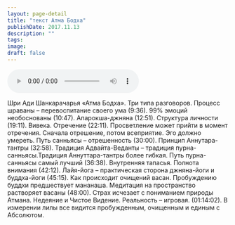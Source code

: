 ```yaml
---
layout: page-detail
title: "текст Атма Бодха"
publishDate: 2017.11.13
description: ""
tags:
image:
draft: false
---
```


<audio title="2017.11.13 - текст Атма Бодха.mp3" src="https://filer-api.advayta.org/v1.0/public/files/75568" controls=""></audio>

 Шри Ади Шанкарачарья «Атма Бодха». Три типа разговоров. Процесс шраваны – перевоспитание своего ума (9:36). 99% эмоций необоснованы (10:47). Апарокша-джняна (12:51). Структура личности (19:11). Вивека. Отречение (22:11). Просветление может прийти в момент отречения. Сначала отрешение, потом всеприятие. Эго должно умереть. Путь санньясы – отрешенность (30:00). Принцип Аннутара-тантры (32:58). Традиция Адвайта-Веданты – традиция пурна-санньясы.Традиция Аннуттара-тантры более гибкая. Путь пурна-санньясы самый лучший (36:38). Внутренняя тапасья. Полнота внимания (42:12). Лайя-йога – практическая сторона джняна-йоги и буддха-йоги (45:15). Как происходит очищений васан. Пробуждению буддхи предшествует мананаша. Медитация на пространство растворяет васаны (48:00). Страх исчезает с пониманием природы Атмана. Недеяние и Чистое Видение. Реальность – игровая. (01:14:02). В измерении лилы все видится пробужденным, очищенным и единым с Абсолютом. 

  
